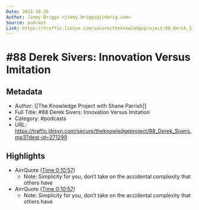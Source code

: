```yaml
---
Date: 2021-10-26
Author: Jimmy Briggs <jimmy.briggs@jimbrig.com>
Source: podcast
Link: https://traffic.libsyn.com/secure/theknowledgeproject/88_Derek_Sivers.mp3?dest-id=271299
---
```

# #88 Derek Sivers: Innovation Versus Imitation

## Metadata
- Author: [[The Knowledge Project with Shane Parrish]]
- Full Title: #88 Derek Sivers: Innovation Versus Imitation
- Category: #podcasts
- URL: https://traffic.libsyn.com/secure/theknowledgeproject/88_Derek_Sivers.mp3?dest-id=271299

## Highlights
- AirrQuote ([Time 0:10:57](https://www.airr.io/quote/5f37251aa7c7e0ae7199a898))
    - Note: Simplicity for you, don’t take on the accidental complexity that others have
- AirrQuote ([Time 0:10:57](https://www.airr.io/quote/5f372d93a7c7e0a79e99a8e9))
    - Note: Simplicity for you, don’t take on the accidental complexity that others have
